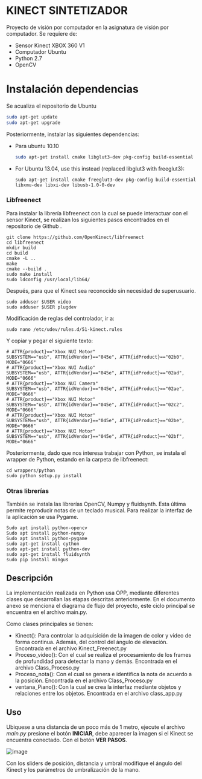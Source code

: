 # KINECT SINTETIZADOR

Proyecto de visión por computador en la asignatura de visión por computador. Se requiere de:
  - Sensor Kinect XBOX 360 V1
  - Computador Ubuntu
  - Python 2.7
  - OpenCV

# Instalación dependencias
Se acualiza el repositorio de Ubuntu
```sh
sudo apt-get update
sudo apt-get upgrade
```

Posteriormente, instalar las siguientes dependencias:
- Para ubuntu 10.10
    ``` sh
    sudo apt-get install cmake libglut3-dev pkg-config build-essential libxmu-dev libxi-dev libusb-1.0-0-dev
    ```
- For Ubuntu 13.04, use this instead (replaced libglut3 with freeglut3):
    ```
    sudo apt-get install cmake freeglut3-dev pkg-config build-essential libxmu-dev libxi-dev libusb-1.0-0-dev
    ```
### Libfreenect
 
Para instalar la librería libfreenect con la cual se puede interactuar con el sensor Kinect, se realizan los siguientes pasos encontrados en el repositorio de Github .
```
git clone https://github.com/OpenKinect/libfreenect
cd libfreenect
mkdir build
cd build
cmake -L .. 
make
cmake --build .        
sudo make install
sudo ldconfig /usr/local/lib64/
```
Después, para que el Kinect sea reconocido sin necesidad de superusuario.
```
sudo adduser $USER video 
sudo adduser $USER plugdev 
```
Modificación de reglas del controlador, ir a:
```
sudo nano /etc/udev/rules.d/51-kinect.rules 
```
Y copiar y pegar el siguiente texto:
```
# ATTR{product}=="Xbox NUI Motor"
SUBSYSTEM=="usb", ATTR{idVendor}=="045e", ATTR{idProduct}=="02b0", MODE="0666"
# ATTR{product}=="Xbox NUI Audio"
SUBSYSTEM=="usb", ATTR{idVendor}=="045e", ATTR{idProduct}=="02ad", MODE="0666"
# ATTR{product}=="Xbox NUI Camera"
SUBSYSTEM=="usb", ATTR{idVendor}=="045e", ATTR{idProduct}=="02ae", MODE="0666"
# ATTR{product}=="Xbox NUI Motor"
SUBSYSTEM=="usb", ATTR{idVendor}=="045e", ATTR{idProduct}=="02c2", MODE="0666"
# ATTR{product}=="Xbox NUI Motor"
SUBSYSTEM=="usb", ATTR{idVendor}=="045e", ATTR{idProduct}=="02be", MODE="0666"
# ATTR{product}=="Xbox NUI Motor"
SUBSYSTEM=="usb", ATTR{idVendor}=="045e", ATTR{idProduct}=="02bf", MODE="0666"
```
Posteriormente, dado que nos interesa trabajar con Python, se instala el wrapper de Python, estando en la carpeta de libfreenect:  
```
cd wrappers/python 
sudo python setup.py install
```


### Otras librerías

También se instala las librerías OpenCV, Numpy y fluidsynth. Esta última permite reproducir notas de un teclado musical. Para realizar la interfaz de la aplicación se usa Pygame.
```
Sudo apt install python-opencv
Sudo apt install python-numpy
Sudo apt install python-pygame
sudo apt-get install cython
sudo apt-get install python-dev
sudo apt-get install fluidsynth
sudo pip install mingus
```
## Descripción
La implementación realizada en Python usa OPP, mediante diferentes clases que desarrollan las etapas descritas anteriormente. En el documento anexo se menciona el diagrama de flujo del proyecto, este ciclo principal se encuentra en el archivo main.py.

Como clases principales se tienen:

 -  Kinect():
Para controlar la adquisición de la imagen de color y video de forma continua. Además, del control del ángulo de elevación. Encontrada en el archivo Kinect_Freenect.py
- Proceso_video():
Con el cual se realiza el procesamiento de los frames de profundidad para detectar la mano y demás. Encontrada en el archivo Class_Proceso.py
- Proceso_nota(): 
Con el cual se genera e identifica la nota de acuerdo a la posición. Encontrada en el archivo Class_Proceso.py
- ventana_Piano(): 
Con la cual se crea la interfaz mediante objetos y relaciones entre los objetos. Encontrada en el archivo class_app.py

## Uso

Ubiquese a una distancia de un poco más de 1 metro, ejecute el archivo *main.py* presione el botón **INICIAR**, debe aparecer la imagen si el Kinect se encuentra conectado. Con el botón **VER PASOS**.

  ![image](https://user-images.githubusercontent.com/34775257/90047332-5e63e980-dc97-11ea-86a1-85898f06be76.png)

Con los sliders de posición, distancia y umbral modifique el ángulo del Kinect y los parámetros de umbralización de la mano.

